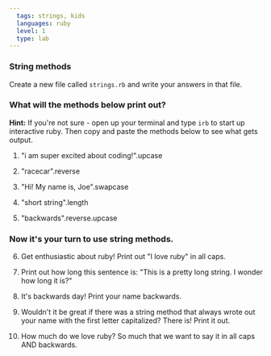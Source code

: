 ```yaml
---
  tags: strings, kids
  languages: ruby
  level: 1
  type: lab
---
```


### String methods
Create a new file called `strings.rb` and write your answers in that file.

### What will the methods below print out?

**Hint:** If you're not sure - open up your terminal and type `irb` to start up interactive ruby. Then copy and paste the methods below to see what gets output.

1. "i am super excited about coding!".upcase

2. "racecar".reverse

3. "Hi! My name is, Joe".swapcase

4. "short string".length

5. "backwards".reverse.upcase

### Now it's your turn to use string methods. 
6. Get enthusiastic about ruby! Print out "I love ruby" in all caps.

7. Print out how long this sentence is: "This is a pretty long string. I wonder how long it is?"

8. It's backwards day! Print your name backwards.

9. Wouldn't it be great if there was a string method that always wrote out your name with the first letter capitalized? There is! Print it out. 

10. How much do we love ruby? So much that we want to say it in all caps AND backwards. 
